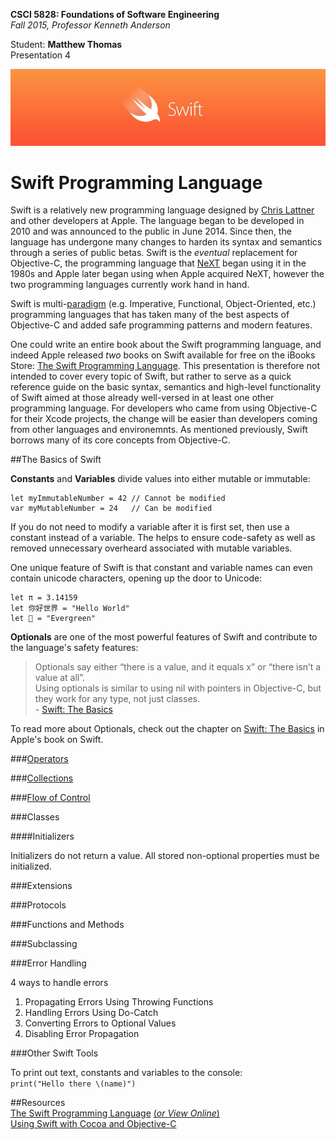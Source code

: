 **CSCI 5828: Foundations of Software Engineering**  
*Fall 2015, Professor Kenneth Anderson*

Student: **Matthew Thomas**  
Presentation 4  

![swift-logo](images/swift-logo.png)  
# Swift Programming Language  

Swift is a relatively new programming language designed by [Chris Lattner](https://en.wikipedia.org/wiki/Chris_Lattner) and other developers at Apple. The language began to be developed in 2010 and was announced to the public in June 2014. Since then, the language has undergone many changes to harden its syntax and semantics through a series of public betas. Swift is the *eventual* replacement for Objective-C, the programming language that [NeXT](https://en.wikipedia.org/wiki/NeXT) began using it in the 1980s and Apple later began using when Apple acquired NeXT, however the two programming languages currently work hand in hand.    

Swift is multi-[paradigm](https://en.wikipedia.org/wiki/Programming_paradigm) (e.g. Imperative, Functional, Object-Oriented, etc.) programming languages that has taken many of the best aspects of Objective-C and added safe programming patterns and modern features.  

One could write an entire book about the Swift programming language, and indeed Apple released *two* books on Swift available for free on the iBooks Store: [The Swift Programming Language](https://itunes.apple.com/us/book/the-swift-programming-language/id881256329?mt=11). This presentation is therefore not intended to cover every topic of Swift, but rather to serve as a quick reference guide on the basic syntax, semantics and high-level functionality of Swift aimed at those already well-versed in at least one other programming language. For developers who came from using Objective-C for their Xcode projects, the change will be easier than developers coming from other languages and environemnts. As mentioned previously, Swift borrows many of its core concepts from Objective-C.  

##The Basics of Swift  

**Constants** and **Variables** divide values into either mutable or immutable:  
```
let myImmutableNumber = 42 // Cannot be modified
var myMutableNumber = 24   // Can be modified
```

If you do not need to modify a variable after it is first set, then use a constant instead of a variable. The helps to ensure code-safety as well as removed unnecessary overheard associated with mutable variables.  

One unique feature of Swift is that constant and variable names can even contain unicode characters, opening up the door to Unicode:  

```
let π = 3.14159
let 你好世界 = "Hello World"
let 🌲 = "Evergreen"
```

**Optionals** are one of the most powerful features of Swift and contribute to the language's safety features:  

> Optionals say either “there is a value, and it equals x” or “there isn’t a value at all”.  
> Using optionals is similar to using nil with pointers in Objective-C, but they work for any type, not just classes.  
\- [Swift: The Basics](https://developer.apple.com/library/ios/documentation/Swift/Conceptual/Swift_Programming_Language/TheBasics.html#//apple_ref/doc/uid/TP40014097-CH5-ID309)  

To read more about Optionals, check out the chapter on [Swift: The Basics](https://developer.apple.com/library/ios/documentation/Swift/Conceptual/Swift_Programming_Language/TheBasics.html#//apple_ref/doc/uid/TP40014097-CH5-ID309) in Apple's book on Swift.  

###[Operators](operators.md)  

###[Collections](collections.md)  

###[Flow of Control](https://en.wikipedia.org/wiki/Control_flow)  

###Classes  

####Initializers  

Initializers do not return a value.
All stored non-optional properties must be initialized.

###Extensions  

###Protocols  

###Functions and Methods  

###Subclassing  

###Error Handling  

4 ways to handle errors
1. Propagating Errors Using Throwing Functions  
2. Handling Errors Using Do-Catch  
3. Converting Errors to Optional Values  
4. Disabling Error Propagation  

###Other Swift Tools  

To print out text, constants and variables to the console:  
`print("Hello there \(name)")`


##Resources  
[The Swift Programming Language](https://itunes.apple.com/us/book/the-swift-programming-language/id881256329?mt=11) [(*or View Online*)](https://developer.apple.com/library/ios/documentation/Swift/Conceptual/Swift_Programming_Language/Initialization.html#//apple_ref/doc/uid/TP40014097-CH18-ID203)  
[Using Swift with Cocoa and Objective-C](https://itunes.apple.com/us/book/using-swift-cocoa-objective/id888894773?mt=11)  
